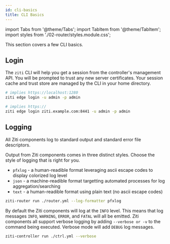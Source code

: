 ```yaml
---
id: cli-basics
title: CLI Basics
---
```


import Tabs from '@theme/Tabs';
import TabItem from '@theme/TabItem';
import styles from './02-router/styles.module.css';

This section covers a few CLI basics.

## Login

The `ziti` CLI will help you get a session from the controller's management API. You will be prompted to trust any new server certificates. Your session cache and trust store are managed by the CLI in your home directory.

```bash
# implies https://localhost:1280
ziti edge login -u admin -p admin
```

```bash
# implies https://
ziti edge login ziti.example.com:8441 -u admin -p admin
```

## Logging

All Ziti components log to standard output and standard error file descriptors.

<Tabs>
<TabItem value="goformats" label="Log Formats">

Output from Ziti components comes in three distinct styles. Choose the style of logging that is right for you.

- `pfxlog` - a human-readible format leveraging ascii escape codes to display colorized log level
- `json` - a machine-readible format targetting automated processes for log aggregation/searching
- `text` - a human-readible format using plain text (no ascii escape codes)

```bash
ziti-router run ./router.yml --log-formatter pfxlog
```

</TabItem>
<TabItem value="golevels" label="Log Levels">

By default the Ziti components will log at the `INFO` level. This means that log messages `INFO`, `WARNING`, `ERROR`, and `FATAL` will all be emitted. Ziti components all support verbose logging by adding `--verbose or -v` to the command being executed. Verbose mode will add `DEBUG` log messages.

```bash
ziti-controller run ./ctrl.yml --verbose
```

</TabItem>
</Tabs>
